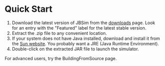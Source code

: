 # Quick Start #

  1. Download the latest version of JBSim from the [downloads](http://code.google.com/p/botballsim/downloads/list) page. Look for an entry with the "Featured" label for the latest stable version.
  1. Extract the .zip file to any convenient location.
  1. If your system does not have Java installed, download and install it from the [Sun website](http://java.sun.com/javase/downloads/index.jsp). You probably want a JRE (Java Runtime Environment).
  1. Double-click on the extracted JAR file to launch the simulator.

For advanced users, try the BuildingFromSource page.